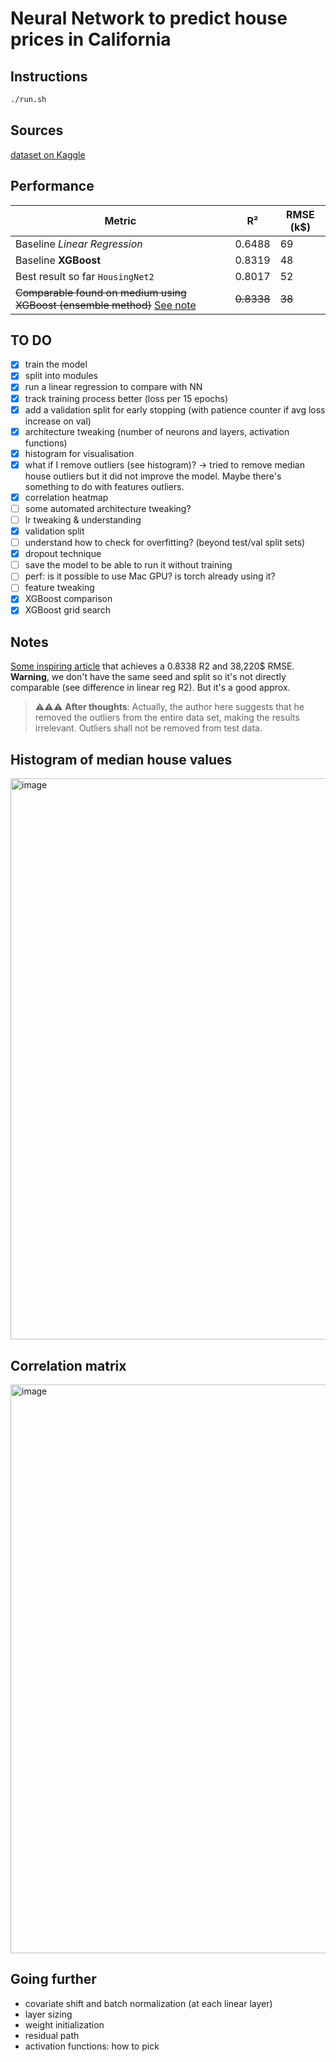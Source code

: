 # Neural Network to predict house prices in California

## Instructions
```bash
./run.sh
```

## Sources
[dataset on Kaggle](https://www.kaggle.com/datasets/camnugent/california-housing-prices/data)

## Performance

| Metric | R² | RMSE (k$) |
|--------|-------|------|
| Baseline *Linear Regression* | 0.6488 | 69
| Baseline **XGBoost**  | 0.8319 | 48
| Best result so far `HousingNet2` |  0.8017 | 52
| ~~Comparable found on medium using XGBoost (ensemble method)~~ [See note](#notes) | ~~0.8338~~ | ~~38~~

## TO DO 

- [x] train the model
- [x] split into modules
- [x] run a linear regression to compare with NN
- [x] track training process better (loss per 15 epochs)
- [x] add a validation split for early stopping (with patience counter if avg loss increase on val)
- [x] architecture tweaking (number of neurons and layers, activation functions)
- [x] histogram for visualisation
- [x] what if I remove outliers (see histogram)? -> tried to remove median house outliers but it did not improve the model. Maybe there's something to do with features outliers.
- [x] correlation heatmap
- [ ] some automated architecture tweaking?
- [ ] lr tweaking & understanding
- [x] validation split 
- [ ] understand how to check for overfitting? (beyond test/val split sets)
- [x] dropout technique
- [ ] save the model to be able to run it without training
- [ ] perf: is it possible to use Mac GPU? is torch already using it?
- [ ] feature tweaking
- [x] XGBoost comparison
- [x] XGBoost grid search

## Notes
[Some inspiring article](https://medium.com/@tejus05/california-housing-price-prediction-an-end-to-end-machine-learning-project-example-6d1a56c6c248) that achieves a 0.8338 R2 and 38,220$ RMSE. **Warning**, we don't have the same seed and split so it's not directly comparable (see difference in linear reg R2). But it's a good approx.

> ⚠️⚠️⚠️ **After thoughts**:
> Actually, the author here suggests that he removed the outliers from the entire data set, making the results irrelevant. Outliers shall not be removed from test data.

## Histogram of median house values
<img width="1488" height="898" alt="image" src="https://github.com/user-attachments/assets/8e62b475-b4ca-479f-8cf6-b48f80008308" />

## Correlation matrix
<img width="1486" height="910" alt="image" src="https://github.com/user-attachments/assets/7f9acddd-9814-4329-82c9-d62f5f840b0b" />


## Going further
- covariate shift and batch normalization (at each linear layer)
- layer sizing
- weight initialization
- residual path
- activation functions: how to pick
